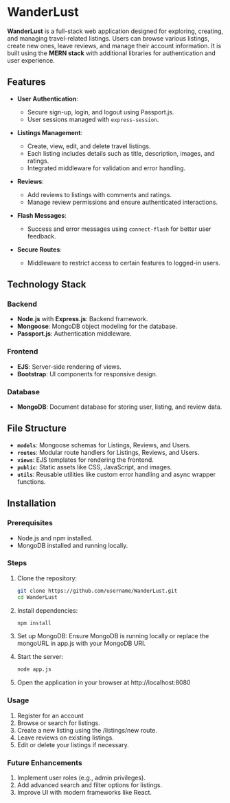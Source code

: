 # WanderLust

**WanderLust** is a full-stack web application designed for exploring, creating, and managing travel-related listings. Users can browse various listings, create new ones, leave reviews, and manage their account information. It is built using the **MERN stack** with additional libraries for authentication and user experience.

## Features

- **User Authentication**: 
  - Secure sign-up, login, and logout using Passport.js.
  - User sessions managed with `express-session`.

- **Listings Management**:
  - Create, view, edit, and delete travel listings.
  - Each listing includes details such as title, description, images, and ratings.
  - Integrated middleware for validation and error handling.

- **Reviews**:
  - Add reviews to listings with comments and ratings.
  - Manage review permissions and ensure authenticated interactions.

- **Flash Messages**:
  - Success and error messages using `connect-flash` for better user feedback.

- **Secure Routes**:
  - Middleware to restrict access to certain features to logged-in users.

## Technology Stack

### Backend
- **Node.js** with **Express.js**: Backend framework.
- **Mongoose**: MongoDB object modeling for the database.
- **Passport.js**: Authentication middleware.

### Frontend
- **EJS**: Server-side rendering of views.
- **Bootstrap**: UI components for responsive design.

### Database
- **MongoDB**: Document database for storing user, listing, and review data.

## File Structure

- **`models`**: Mongoose schemas for Listings, Reviews, and Users.
- **`routes`**: Modular route handlers for Listings, Reviews, and Users.
- **`views`**: EJS templates for rendering the frontend.
- **`public`**: Static assets like CSS, JavaScript, and images.
- **`utils`**: Reusable utilities like custom error handling and async wrapper functions.

## Installation

### Prerequisites
- Node.js and npm installed.
- MongoDB installed and running locally.

### Steps
1. Clone the repository:
   ```bash
   git clone https://github.com/username/WanderLust.git
   cd WanderLust

2. Install dependencies:
    ```bash
    npm install

3. Set up MongoDB:
    Ensure MongoDB is running locally or replace the mongoURL in app.js with your MongoDB URI.

4. Start the server:
    ```bash
    node app.js

5. Open the application in your browser at http://localhost:8080

### Usage
1. Register for an account
2. Browse or search for listings.
3. Create a new listing using the /listings/new route.
4. Leave reviews on existing listings.
5. Edit or delete your listings if necessary.

### Future Enhancements
1. Implement user roles (e.g., admin privileges).
2. Add advanced search and filter options for listings.
3. Improve UI with modern frameworks like React.
